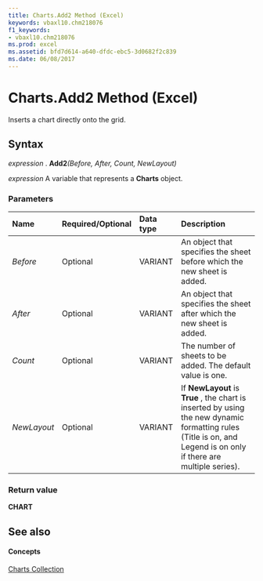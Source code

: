 ```yaml
---
title: Charts.Add2 Method (Excel)
keywords: vbaxl10.chm218076
f1_keywords:
- vbaxl10.chm218076
ms.prod: excel
ms.assetid: bfd7d614-a640-dfdc-ebc5-3d0682f2c839
ms.date: 06/08/2017
---
```



# Charts.Add2 Method (Excel)

Inserts a chart directly onto the grid.


## Syntax

 _expression_ . **Add2**_(Before,_ _After,_ _Count,_ _NewLayout)_

 _expression_ A variable that represents a **Charts** object.


### Parameters



|**Name**|**Required/Optional**|**Data type**|**Description**|
|:-----|:-----|:-----|:-----|
| _Before_|Optional|VARIANT|An object that specifies the sheet before which the new sheet is added.|
| _After_|Optional|VARIANT|An object that specifies the sheet after which the new sheet is added.|
| _Count_|Optional|VARIANT|The number of sheets to be added. The default value is one.|
| _NewLayout_|Optional|VARIANT|If **NewLayout** is **True** , the chart is inserted by using the new dynamic formatting rules (Title is on, and Legend is on only if there are multiple series).|

### Return value

 **CHART**


## See also


#### Concepts


[Charts Collection](charts-object-excel.md)

